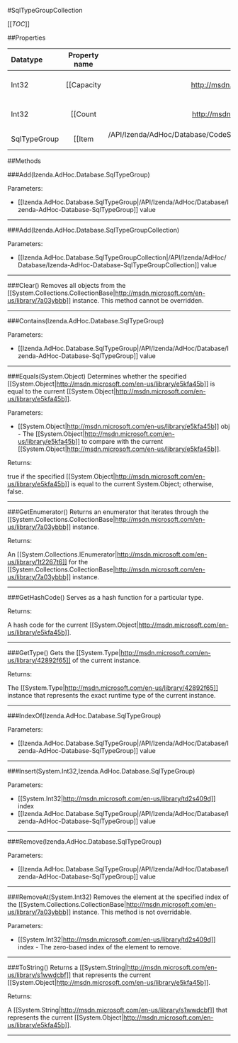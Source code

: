 #SqlTypeGroupCollection

[[_TOC_]]

##Properties

|Datatype|Property name|Property description|Default Value|
|:-------|:----------:|:-----------------:|:-----------:|
|Int32|[[Capacity|http://msdn.microsoft.com/en-us/library/29z9bdyd]]|Gets or sets the number of elements that the [[System.Collections.CollectionBase|http://msdn.microsoft.com/en-us/library/7a03ybbb]] can contain.|0|
|Int32|[[Count|http://msdn.microsoft.com/en-us/library/8beysaaa]]|Gets the number of elements contained in the [[System.Collections.CollectionBase|http://msdn.microsoft.com/en-us/library/7a03ybbb]] instance. This property cannot be overridden.|0|
|SqlTypeGroup|[[Item|/API/Izenda/AdHoc/Database/CodeSamples/Izenda_AdHoc_Database_SqlTypeGroupCollection_Item_-_System_Int32_-_]]||null|


##Methods

###Add(Izenda.AdHoc.Database.SqlTypeGroup)


Parameters: 

* [[Izenda.AdHoc.Database.SqlTypeGroup|/API/Izenda/AdHoc/Database/Izenda-AdHoc-Database-SqlTypeGroup]] value 






---


###Add(Izenda.AdHoc.Database.SqlTypeGroupCollection)


Parameters: 

* [[Izenda.AdHoc.Database.SqlTypeGroupCollection|/API/Izenda/AdHoc/Database/Izenda-AdHoc-Database-SqlTypeGroupCollection]] value 






---


###Clear()
Removes all objects from the [[System.Collections.CollectionBase|http://msdn.microsoft.com/en-us/library/7a03ybbb]] instance. This method cannot be overridden.






---


###Contains(Izenda.AdHoc.Database.SqlTypeGroup)


Parameters: 

* [[Izenda.AdHoc.Database.SqlTypeGroup|/API/Izenda/AdHoc/Database/Izenda-AdHoc-Database-SqlTypeGroup]] value 






---


###Equals(System.Object)
Determines whether the specified [[System.Object|http://msdn.microsoft.com/en-us/library/e5kfa45b]] is equal to the current [[System.Object|http://msdn.microsoft.com/en-us/library/e5kfa45b]].

Parameters: 

* [[System.Object|http://msdn.microsoft.com/en-us/library/e5kfa45b]] obj  - The [[System.Object|http://msdn.microsoft.com/en-us/library/e5kfa45b]] to compare with the current [[System.Object|http://msdn.microsoft.com/en-us/library/e5kfa45b]].





Returns:

true if the specified [[System.Object|http://msdn.microsoft.com/en-us/library/e5kfa45b]] is equal to the current System.Object; otherwise, false.


---


###GetEnumerator()
Returns an enumerator that iterates through the [[System.Collections.CollectionBase|http://msdn.microsoft.com/en-us/library/7a03ybbb]] instance.





Returns:

An [[System.Collections.IEnumerator|http://msdn.microsoft.com/en-us/library/1t2267t6]] for the [[System.Collections.CollectionBase|http://msdn.microsoft.com/en-us/library/7a03ybbb]] instance.


---


###GetHashCode()
 Serves as a hash function for a particular type.  





Returns:

A hash code for the current [[System.Object|http://msdn.microsoft.com/en-us/library/e5kfa45b]].


---


###GetType()
Gets the [[System.Type|http://msdn.microsoft.com/en-us/library/42892f65]] of the current instance.





Returns:

The [[System.Type|http://msdn.microsoft.com/en-us/library/42892f65]] instance that represents the exact runtime type of the current instance.


---


###IndexOf(Izenda.AdHoc.Database.SqlTypeGroup)


Parameters: 

* [[Izenda.AdHoc.Database.SqlTypeGroup|/API/Izenda/AdHoc/Database/Izenda-AdHoc-Database-SqlTypeGroup]] value 






---


###Insert(System.Int32,Izenda.AdHoc.Database.SqlTypeGroup)


Parameters: 

* [[System.Int32|http://msdn.microsoft.com/en-us/library/td2s409d]] index 
* [[Izenda.AdHoc.Database.SqlTypeGroup|/API/Izenda/AdHoc/Database/Izenda-AdHoc-Database-SqlTypeGroup]] value 






---


###Remove(Izenda.AdHoc.Database.SqlTypeGroup)


Parameters: 

* [[Izenda.AdHoc.Database.SqlTypeGroup|/API/Izenda/AdHoc/Database/Izenda-AdHoc-Database-SqlTypeGroup]] value 






---


###RemoveAt(System.Int32)
Removes the element at the specified index of the [[System.Collections.CollectionBase|http://msdn.microsoft.com/en-us/library/7a03ybbb]] instance. This method is not overridable.

Parameters: 

* [[System.Int32|http://msdn.microsoft.com/en-us/library/td2s409d]] index  -  The zero-based index of the element to remove. 






---


###ToString()
Returns a [[System.String|http://msdn.microsoft.com/en-us/library/s1wwdcbf]] that represents the current [[System.Object|http://msdn.microsoft.com/en-us/library/e5kfa45b]].





Returns:

A [[System.String|http://msdn.microsoft.com/en-us/library/s1wwdcbf]] that represents the current [[System.Object|http://msdn.microsoft.com/en-us/library/e5kfa45b]].


---


